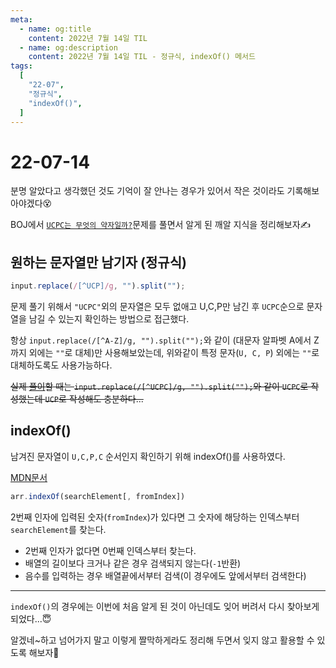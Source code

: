 ```yaml
---
meta:
  - name: og:title
    content: 2022년 7월 14일 TIL
  - name: og:description
    content: 2022년 7월 14일 TIL - 정규식, indexOf() 메서드
tags:
  [
    "22-07",
    "정규식",
    "indexOf()",
  ]
---
```


# 22-07-14

분명 알았다고 생각했던 것도 기억이 잘 안나는 경우가 있어서 작은 것이라도 기록해보아야겠다😵

BOJ에서 [`UCPC는 무엇의 약자일까?`](https://www.acmicpc.net/problem/15904)문제를 풀면서 알게 된 깨알 지식을 정리해보자✍

## 원하는 문자열만 남기자 (정규식)

```js
input.replace(/[^UCP]/g, "").split("");
```

문제 풀기 위해서 `"UCPC"`외의 문자열은 모두 없애고 U,C,P만 남긴 후 `UCPC`순으로 문자열을 남길 수 있는지 확인하는 방법으로 접근했다.

항상 `input.replace(/[^A-Z]/g, "").split("");`와 같이 (대문자 알파벳 A에서 Z까지 외에는 `""`로 대체)만 사용해보았는데,
위와같이 특정 문자(`U, C, P`) 외에는 `""`로 대체하도록도 사용가능하다.

~~실제 [풀이](https://github.com/BB-choi/learn-algorithm/commit/e0b5b33a306c21ee6f7e5c80c5ef15ea99006238)할 때는 `input.replace(/[^UCPC]/g, "").split("");`와 같이 `UCPC`로 작성했는데 `UCP`로 작성해도 충분하다...~~

## indexOf()

남겨진 문자열이 `U,C,P,C` 순서인지 확인하기 위해 indexOf()를 사용하였다.

[MDN문서](https://developer.mozilla.org/ko/docs/Web/JavaScript/Reference/Global_Objects/Array/indexOf)

```js
arr.indexOf(searchElement[, fromIndex])
```

2번째 인자에 입력된 숫자(`fromIndex`)가 있다면 그 숫자에 해당하는 인덱스부터 `searchElement`를 찾는다.

- 2번째 인자가 없다면 0번째 인덱스부터 찾는다.
- 배열의 길이보다 크거나 같은 경우 검색되지 않는다(`-1`반환)
- 음수를 입력하는 경우 배열끝에서부터 검색(이 경우에도 앞에서부터 검색한다)

---

`indexOf()`의 경우에는 이번에 처음 알게 된 것이 아닌데도 잊어 버려서 다시 찾아보게 되었다...😇

알겠네~하고 넘어가지 말고 이렇게 짤막하게라도 정리해 두면서 잊지 않고 활용할 수 있도록 해보자💪
